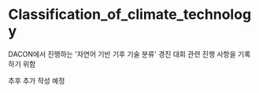 # Classification_of_climate_technology  

DACON에서 진행하는 '자연어 기반 기후 기술 분류' 경진 대회 관련 진행 사항을 기록하기 위함  

추후 추가 작성 예정